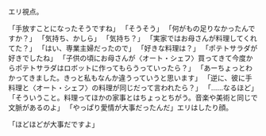 エリ視点。

「手放すことになったそうですね」
「そうそう」
「何がもの足りなかったんですか？」
「気持ち、かしら」
「気持ち？」
「実家ではお母さんが料理してくれてた？」
「はい、専業主婦だったので」
「好きな料理は？」
「ポテトサラダが好きでしたね」
「子供の頃にお母さんが〈オート・シェフ〉買ってきて今度からポテトサラダはロボットに作ってもらうっていったら？」
「あーちょっとわかってきました。きっと私もなんか違うっていうと思います」
「逆に、彼に手料理と〈オート・シェフ〉の料理が同じだって言われたら？」
「……なるほど」
「そういうこと。料理ってほかの家事とはちょっとちがう。音楽や美術と同じで文脈があるのよ」
「やっぱり愛情が大事だったんだ」エリはしたり顔。

「ほどほどが大事だですよ」
